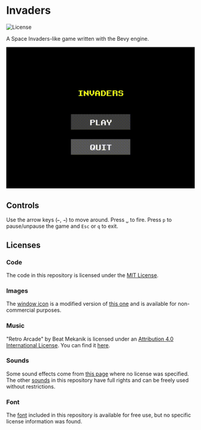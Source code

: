 # Invaders

![License](https://img.shields.io/badge/license-MIT-blue)

A Space Invaders-like game written with the Bevy engine.

![Gameplay](gameplay.gif)

## Controls

Use the arrow keys (`←`, `→`) to move around. Press `␣` to fire. Press `p` to pause/unpause the game and `Esc` or `q` to exit.

## Licenses

### Code

The code in this repository is licensed under the [MIT License](LICENSE).

### Images

The [window icon](assets/icon.png) is a modified version
of [this one](https://www.hiclipart.com/free-transparent-background-png-clipart-qqtdq) and is available for
non-commercial purposes.

### Music

"Retro Arcade" by Beat Mekanik is licensed under
an [Attribution 4.0 International License](https://creativecommons.org/licenses/by/4.0/). You can find
it [here](https://freemusicarchive.org/music/beat-mekanik/single/retro-arcade).

### Sounds

Some sound effects come from [this page](https://www.classicgaming.cc/classics/space-invaders/sounds) where no license
was specified. The other [sounds](https://gamesounds.xyz/?dir=Sound%20Effects) in this repository have full rights and
can be freely used without restrictions.

### Font

The [font](https://www.dafont.com/retro-gaming.font) included in this repository is available for free use, but no
specific license information was found.
